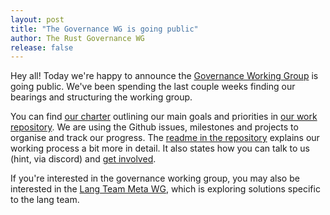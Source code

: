 ```yaml
---
layout: post
title: "The Governance WG is going public"
author: The Rust Governance WG
release: false
---
```



Hey all! Today we're happy to announce the [Governance Working Group](https://internals.rust-lang.org/t/governance-working-group-announcement/9637) is going public. We've been spending the last couple weeks finding our bearings and structuring the working group.

You can find [our charter](https://github.com/rust-lang/wg-governance/blob/master/CHARTA.md) outlining our main goals and priorities in [our work repository](https://github.com/rust-lang/wg-governance). We are using the Github issues, milestones and projects to organise and track our progress. The [readme in the repository](https://github.com/rust-lang/wg-governance/) explains our working process a bit more in detail. It also states how you can talk to us (hint, via discord) and [get involved](https://github.com/rust-lang/wg-governance/#how-can-i-get-involved).

If you're interested in the governance working group, you may also be interested in the [Lang Team Meta WG](https://internals.rust-lang.org/t/lang-team-meta-working-group/9989), which is exploring solutions specific to the lang team.

